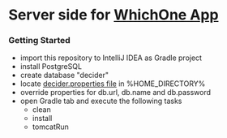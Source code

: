# Server side for [WhichOne App](https://github.com/l-o-b-s-t-e-r/which-one-android)

### Getting Started

* import this repository to IntelliJ IDEA as Gradle project
* install PostgreSQL
* create database "decider"
* locate [decider.properties file](https://github.com/l-o-b-s-t-e-r/which-one-server/blob/master/decider.properties) in %HOME_DIRECTORY%
* override properties for db.url, db.name and db.password
* open Gradle tab and execute the following tasks
  * clean
  * install
  * tomcatRun
